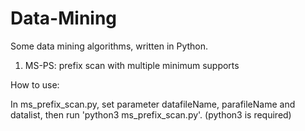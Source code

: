 Data-Mining
===========

Some data mining algorithms, written in Python.

1. MS-PS: prefix scan with multiple minimum supports

How to use: 

In ms_prefix_scan.py, set parameter datafileName, parafileName and datalist, then run 'python3 ms_prefix_scan.py'.
(python3 is required)
